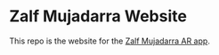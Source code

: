 # Zalf Mujadarra Website

This repo is the website for the [Zalf Mujadarra AR app](https://ctechfilmuniversity.github.io/zalf-ar-documentation/).
